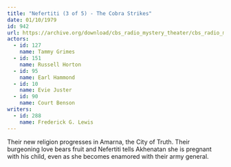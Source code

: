 ```yaml
---
title: "Nefertiti (3 of 5) - The Cobra Strikes"
date: 01/10/1979
id: 942
url: https://archive.org/download/cbs_radio_mystery_theater/cbs_radio_mystery_theater-0901-0950.zip/cbs_radio_mystery_theater-0901-0950%2Fcbsrmt_0942_neferitiri_part_3_the_cobra_strikes.mp3
actors:  
  - id: 127
    name: Tammy Grimes  
  - id: 151
    name: Russell Horton  
  - id: 95
    name: Earl Hammond  
  - id: 10
    name: Evie Juster  
  - id: 90
    name: Court Benson
writers:  
  - id: 288
    name: Frederick G. Lewis
---
```

Their new religion progresses in Amarna, the City of Truth. Their burgeoning love bears fruit and Nefertiti tells Akhenatan she is pregnant with his child, even as she becomes enamored with their army general.